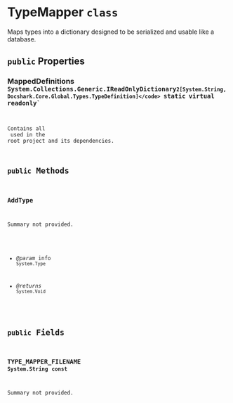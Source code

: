 # TypeMapper `class`

Maps types into a dictionary designed to be serialized and usable like a database.

## `public` Properties

### MappedDefinitions <code title="comments here">System.Collections.Generic.IReadOnlyDictionary`2[System.String,Docshark.Core.Global.Types.TypeDefinition]</code> `static` `virtual` `readonly`

Contains all <see cref="T:Docshark.Core.Global.Types.TypeDefinition" /> used in the root project and its dependencies.



## `public` Methods

### AddType

Summary not provided.

- *@param* info <code title="comments here">System.Type</code>

- *@returns* <code title="comments here">System.Void</code>

## `public` Fields

### TYPE_MAPPER_FILENAME <code title="comments here">System.String</code> `const`

Summary not provided.
